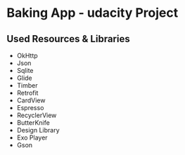 # Baking App - udacity Project


## Used Resources & Libraries

* OkHttp
* Json
* Sqlite
* Glide
* Timber
* Retrofit
* CardView
* Espresso
* RecyclerView
* ButterKnife
* Design Library
* Exo Player
* Gson